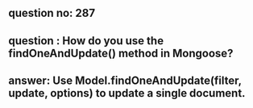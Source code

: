 
      
## question no: 287

## question : How do you use the findOneAndUpdate() method in Mongoose?

## answer: Use Model.findOneAndUpdate(filter, update, options) to update a single document.
      
